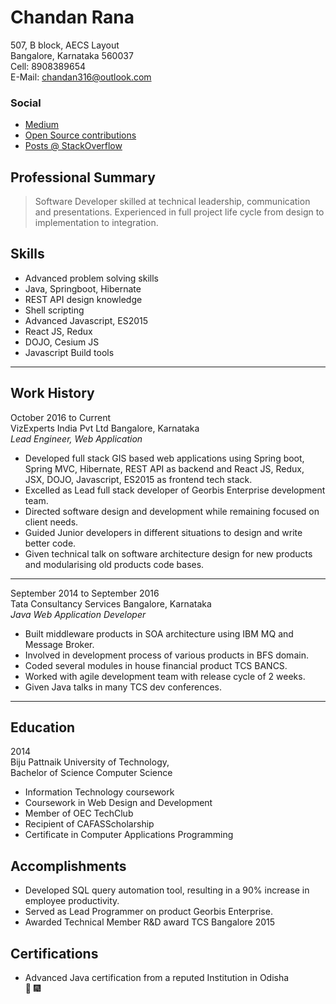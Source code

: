 
# Chandan Rana

507, B block, AECS Layout
<br>Bangalore, Karnataka 560037
<br>Cell: 8908389654
<br>E-Mail: chandan316@outlook.com

### Social
  - [Medium](https://medium.com/@chandanrana)
  - [Open Source contributions](https://github.com/rc-chandan)
  - [Posts @ StackOverflow](https://stackoverflow.com/users/5538864/rc-chandan)

## Professional Summary

>Software Developer skilled at technical leadership, communication and presentations. Experienced in full project life cycle from design to implementation to integration.

## Skills

- Advanced problem solving skills
- Java, Springboot, Hibernate
- REST API design knowledge
- Shell scripting
- Advanced Javascript, ES2015
- React JS, Redux
- DOJO, Cesium JS
- Javascript Build tools
---------
## Work History

October 2016 to Current
<br>VizExperts India Pvt Ltd Bangalore, Karnataka
<br>*Lead Engineer, Web Application*

  - Developed full stack GIS based web applications using Spring boot, Spring MVC, Hibernate, REST API as backend and React JS, Redux, JSX, DOJO, Javascript, ES2015 as frontend tech stack.
  - Excelled as Lead full stack developer of Georbis Enterprise development team.
  - Directed software design and development while remaining focused on client needs.
  - Guided Junior developers in different situations to design and write better code.
  - Given technical talk on software architecture design for new products and modularising old products code bases.
---------
September 2014 to September 2016
<br>Tata Consultancy Services Bangalore, Karnataka
<br>*Java Web Application Developer*
  - Built middleware products in SOA architecture using IBM MQ and Message Broker.
  - Involved in development process of various products in BFS domain.
  - Coded several modules in house financial product TCS BANCS.
  - Worked with agile development team with release cycle of 2 weeks.
  - Given Java talks in many TCS dev conferences.
---------
## Education

2014
<br>Biju Pattnaik University of Technology,
<br>Bachelor of Science Computer Science
  - Information Technology coursework
  - Coursework in Web Design and Development
  - Member of OEC TechClub
  - Recipient of CAFASScholarship
  - Certificate in Computer Applications Programming

## Accomplishments

  - Developed SQL query automation tool, resulting in a 90% increase in employee productivity.​
  - Served as Lead Programmer on product Georbis Enterprise.
  - Awarded Technical Member R&D award TCS Bangalore 2015

## Certifications

 - Advanced Java certification from a reputed Institution in Odisha
<br> :tada: :fireworks:
